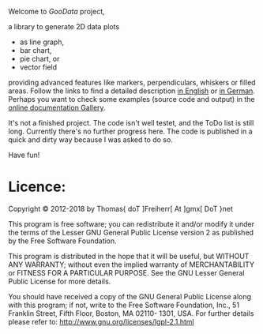 Welcome to *GooData* project,

a library to generate 2D data plots

- as line graph,
- bar chart,
- pie chart, or
- vector field

providing advanced features like markers, perpendiculars, whiskers or
filled areas. Follow the links to find a detailed description [in
English](http://www.freebasic.net/forum/viewtopic.php?f=8&t=19760) or
[in German](https://www.freebasic-portal.de/projekte/goodata-65.html).
Perhaps you want to check some examples (source code and output) in the
[online documentation
Gallery](http://users.freebasic-portal.de/tjf/GooData/doc/html/GooData-gallery.html).

It's not a finished project. The code isn't well testet, and the ToDo
list is still long. Currently there's no further progress here. The
code is published in a quick and dirty way because I was asked to do
so.

Have fun!


Licence:
========

Copyright &copy; 2012-2018 by Thomas{ doT ]Freiherr[ At ]gmx[ DoT }net

This program is free software; you can redistribute it and/or modify it
under the terms of the Lesser GNU General Public License version 2 as
published by the Free Software Foundation.

This program is distributed in the hope that it will be useful, but
WITHOUT ANY WARRANTY; without even the implied warranty of
MERCHANTABILITY or FITNESS FOR A PARTICULAR PURPOSE. See the GNU Lesser
General Public License for more details.

You should have received a copy of the GNU General Public License
along with this program; if not, write to the Free Software
Foundation, Inc., 51 Franklin Street, Fifth Floor, Boston, MA 02110-
1301, USA. For further details please refer to:
http://www.gnu.org/licenses/lgpl-2.1.html
